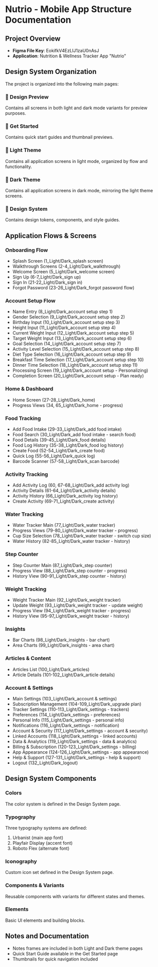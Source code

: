 # Nutrio - Mobile App Structure Documentation

## Project Overview
- **Figma File Key**: EokifkV4EzLIJ1zaU0nAsJ
- **Application**: Nutrition & Wellness Tracker App "Nutrio"

## Design System Organization

The project is organized into the following main pages:

### 👀 Design Preview
Contains all screens in both light and dark mode variants for preview purposes.

### 🚀 Get Started
Contains quick start guides and thumbnail previews.

### 🔆 Light Theme
Contains all application screens in light mode, organized by flow and functionality.

### 🌙 Dark Theme
Contains all application screens in dark mode, mirroring the light theme screens.

### 🎨 Design System
Contains design tokens, components, and style guides.

## Application Flows & Screens

### Onboarding Flow
- Splash Screen (1_Light/Dark_splash screen)
- Walkthrough Screens (2-4_Light/Dark_walkthrough)
- Welcome Screen (5_Light/Dark_welcome screen)
- Sign Up (6-7_Light/Dark_sign up)
- Sign In (21-22_Light/Dark_sign in)
- Forgot Password (23-26_Light/Dark_forgot password flow)

### Account Setup Flow
- Name Entry (8_Light/Dark_account setup step 1)
- Gender Selection (9_Light/Dark_account setup step 2)
- Birthday Input (10_Light/Dark_account setup step 3)
- Height Input (11_Light/Dark_account setup step 4)
- Current Weight Input (12_Light/Dark_account setup step 5)
- Target Weight Input (13_Light/Dark_account setup step 6)
- Goal Selection (14_Light/Dark_account setup step 7)
- Activity Level Selection (15_Light/Dark_account setup step 8)
- Diet Type Selection (16_Light/Dark_account setup step 9)
- Breakfast Time Selection (17_Light/Dark_account setup step 10)
- Dinner Time Selection (18_Light/Dark_account setup step 11)
- Processing Screen (19_Light/Dark_account setup - Personalizing)
- Completion Screen (20_Light/Dark_account setup - Plan ready)

### Home & Dashboard
- Home Screen (27-28_Light/Dark_home)
- Progress Views (34, 65_Light/Dark_home - progress)

### Food Tracking
- Add Food Intake (29-33_Light/Dark_add food intake)
- Food Search (30_Light/Dark_add food intake - search food)
- Food Details (39-45_Light/Dark_food details)
- Food Log History (35-38_Light/Dark_food log history)
- Create Food (52-54_Light/Dark_create food)
- Quick Log (55-56_Light/Dark_quick log)
- Barcode Scanner (57-58_Light/Dark_scan barcode)

### Activity Tracking
- Add Activity Log (60, 67-68_Light/Dark_add activity log)
- Activity Details (61-64_Light/Dark_activity details)
- Activity History (66_Light/Dark_activity log history)
- Create Activity (69-71_Light/Dark_create activity)

### Water Tracking
- Water Tracker Main (77_Light/Dark_water tracker)
- Progress Views (79-80_Light/Dark_water tracker - progress)
- Cup Size Selection (78_Light/Dark_water tracker - switch cup size)
- Water History (82-85_Light/Dark_water tracker - history)

### Step Counter
- Step Counter Main (87_Light/Dark_step counter)
- Progress View (88_Light/Dark_step counter - progress)
- History View (90-91_Light/Dark_step counter - history)

### Weight Tracking
- Weight Tracker Main (92_Light/Dark_weight tracker)
- Update Weight (93_Light/Dark_weight tracker - update weight)
- Progress View (94_Light/Dark_weight tracker - progress)
- History View (95-97_Light/Dark_weight tracker - history)

### Insights
- Bar Charts (98_Light/Dark_insights - bar chart)
- Area Charts (99_Light/Dark_insights - area chart)

### Articles & Content
- Articles List (100_Light/Dark_articles)
- Article Details (101-102_Light/Dark_article details)

### Account & Settings
- Main Settings (103_Light/Dark_account & settings)
- Subscription Management (104-109_Light/Dark_upgrade plan)
- Tracker Settings (110-113_Light/Dark_settings - trackers)
- Preferences (114_Light/Dark_settings - preferences)
- Personal Info (115_Light/Dark_settings - personal info)
- Notifications (116_Light/Dark_settings - notification)
- Account & Security (117_Light/Dark_settings - account & security)
- Linked Accounts (118_Light/Dark_settings - linked accounts)
- Data & Analytics (119_Light/Dark_settings - data & analytics)
- Billing & Subscription (120-123_Light/Dark_settings - billing)
- App Appearance (124-126_Light/Dark_settings - app appearance)
- Help & Support (127-131_Light/Dark_settings - help & support)
- Logout (132_Light/Dark_logout)

## Design System Components

### Colors
The color system is defined in the Design System page.

### Typography
Three typography systems are defined:
1. Urbanist (main app font)
2. Playfair Display (accent font)
3. Roboto Flex (alternate font)

### Iconography
Custom icon set defined in the Design System page.

### Components & Variants
Reusable components with variants for different states and themes.

### Elements
Basic UI elements and building blocks.

## Notes and Documentation
- Notes frames are included in both Light and Dark theme pages
- Quick Start Guide available in the Get Started page
- Thumbnails for quick navigation included
